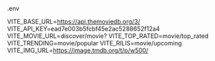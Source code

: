
.env

VITE_BASE_URL=https://api.themoviedb.org/3/ 
VITE_API_KEY=ead7e003b5fcbf45e2ac5288652f12a4
VITE_MOVIE_URL=discover/movie?
VITE_TOP_RATED=movie/top_rated
VITE_TRENDING=movie/popular
VITE_RILIS=movie/upcoming
VITE_IMG_URL=https://image.tmdb.org/t/p/w500/
